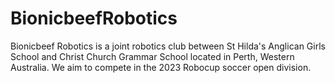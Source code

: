 # BionicbeefRobotics
Bionicbeef Robotics is a joint robotics club between St Hilda's Anglican Girls School and Christ Church Grammar School located in Perth, Western Australia. We aim to compete in the 2023 Robocup soccer open division.
